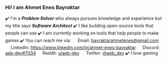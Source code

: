 ### Hi! I am Ahmet Enes Bayraktar

✔️ I'm a **_Problem Solver_** who always pursues knowledge and experience but my title says **_Software Architect_**
✔️ I like building open-source tools that people can use
✔️ I am currently working on tools that help people to make games
✔️ You can reach me via:
&emsp; Email: bayraktarahmetenes@gmail.com
&emsp; LinkedIn: https://www.linkedin.com/in/ahmet-enes-bayraktar
&emsp; Discord: [aeb-dev#7034](www.discordapp.com/users/385529847201660949)
&emsp; Reddit: [u/aeb-dev](https://www.reddit.com/user/aeb-dev)
&emsp; Twitter: [@aeb_dev](https://twitter.com/aeb_dev)
✔️ I love gaming
